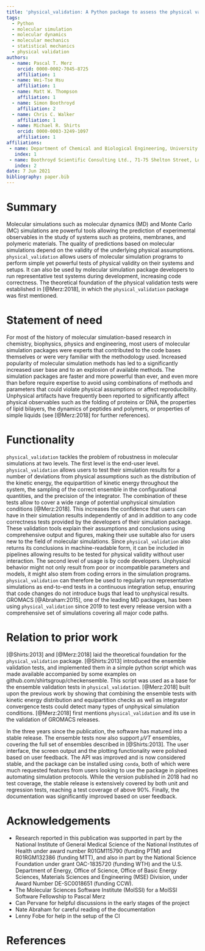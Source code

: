 ```yaml
---
title: 'physical_validation: A Python package to assess the physical validity of molecular simulation results'
tags:
  - Python
  - molecular simulation
  - molecular dynamics
  - molecular mechanics
  - statistical mechanics
  - physical validation
authors:
  - name: Pascal T. Merz
    orcid: 0000-0002-7045-8725
    affiliation: 1
  - name: Wei-Tse Hsu
    affiliation: 1
  - name: Matt W. Thompson
    affiliation: 1
  - name: Simon Boothroyd
    affiliation: 2
  - name: Chris C. Walker
    affiliation: 1
  - name: Michael R. Shirts
    orcid: 0000-0003-3249-1097
    affiliation: 1
affiliations:
 - name: Department of Chemical and Biological Engineering, University of Colorado Boulder, Boulder, CO 80309, United States of America
   index: 1
 - name: Boothroyd Scientific Consulting Ltd., 71-75 Shelton Street, London, United Kingdom
   index: 2
date: 7 Jun 2021
bibliography: paper.bib
---
```


# Summary

Molecular simulations such as molecular dynamics (MD) and Monte Carlo (MC)
simulations are powerful tools allowing the prediction of experimental
observables in the study of systems such as proteins, membranes, and polymeric
materials.
The quality of predictions based on molecular simulations depend on the
validity of the underlying physical assumptions.
`physical_validation` allows users of molecular simulation programs to perform
simple yet powerful tests of physical validity on their systems and setups.
It can also be used by molecular simulation package developers to run
representative test systems during development, increasing code correctness.
The theoretical foundation of the physical validation tests were established
in [@Merz:2018], in which the `physical_validation` package was first
mentioned.

# Statement of need

For most of the history of molecular simulation-based research in chemistry, biophysics, 
physics and engineering, most users of molecular simulation packages were experts that 
contributed to the code bases themselves or were very familiar with the methodology used.
Increased popularity of molecular simulation methods has led to a significantly
increased user base and to an explosion of available methods.
The simulation packages are faster and more powerful than ever, and even more than before require
expertise to avoid using combinations of methods and parameters that could violate
physical assumptions or affect reproducibility.
Unphysical artifacts have frequently been reported to significantly affect physical observables
such as the folding of proteins or DNA, the properties of lipid bilayers, the
dynamics of peptides and polymers, or properties of simple liquids (see [@Merz:2018]
for further references).

# Functionality

`physical_validation` tackles the problem of robustness in molecular
simulations at two levels.
The first level is the end-user level.
`physical_validation` allows users to test their simulation results for a number
of deviations from physical assumptions such as the distribution of the kinetic
energy, the equipartition of kinetic energy throughout the system, the sampling
of the correct ensemble in the configurational quantities, and the precision of
the integrator.
The combination of these tests allow to cover a wide range of potential
unphysical simulation conditions [@Merz:2018].
This increases the confidence that users can have in their simulation results
independently of and in addition to any code correctness tests provided by the developers of their
simulation package.
These validation tools explain their assumptions and conclusions using
comprehensive output and figures, making their use suitable also for users
new to the field of molecular simulations.
Since `physical_validation` also returns its conclusions in machine-readable
form, it can be included in pipelines allowing results to be tested for
physical validity without user interaction.
The second level of usage is by code developers. Unphysical behavior might not only result
from poor or incompatible parameters and models, it might also stem from
coding errors in the simulation programs.
`physical_validation` can therefore be used to regularly run representative simulations
as end-to-end tests in a continuous integration setup, ensuring that code
changes do not introduce bugs that lead to unphysical results.
GROMACS [@Abraham:2015], one of the leading MD packages, has been using `physical_validation`
since 2019 to test every release version with a comprehensive set of
simulations covering all major code paths.

# Relation to prior work

[@Shirts:2013] and [@Merz:2018] laid the theoretical foundation for
the `physical_validation` package. [@Shirts:2013] introduced the
ensemble validation tests, and implemented them in a simple python
script which was made available accompanied by some examples on
github.com/shirtsgroup/checkensemble. This script was used as a base
for the ensemble validation tests in `physical_validation`.
[@Merz:2018] built upon the previous work by showing that combining
the ensemble tests with kinetic energy distribution and equipartition
checks as well as integrator convergence tests could detect many types
of unphysical simulation conditions. [@Merz:2018] first mentions
`physical_validation` and its use in the validation of GROMACS
releases.

In the three years since the publication, the software has matured
into a stable release. The ensemble tests now also support $\mu VT$
ensembles, covering the full set of ensembles described in
[@Shirts:2013]. The user interface, the screen output and the plotting
functionality were polished based on user feedback. The API was
improved and is now considered stable, and the package can be
installed using `conda`, both of which were much requested features
from users looking to use the package in pipelines automating
simulation protocols. While the version published in 2018 had no test
coverage, the stable release is extensively covered by both unit and
regression tests, reaching a test coverage of above 90%. Finally, the
documentation was significantly improved based on user feedback.

# Acknowledgements

* Research reported in this publication was supported in part by the
  National Institute of General Medical Science of the National
  Institutes of Health under award number R01GM115790 (funding PTM)
  and R01RGM132386 (funding MTT), and also in part by the National
  Science Foundation under grant OAC-1835720 (funding WTH) and the
  U.S. Department of Energy, Office of Science, Office of Basic Energy
  Sciences, Materials Sciences and Engineering (MSE) Division, under
  Award Number DE-SC0018651 (funding CCW).
* The Molecular Sciences Software Institute (MolSSI) for a MolSSI
  Software Fellowship to Pascal Merz
* Can Pervane for helpful discussions in the early stages of the
  project
* Nate Abraham for careful reading of the documentation
* Lenny Fobe for help in the setup of the CI

# References

